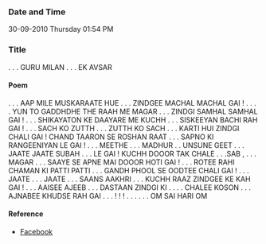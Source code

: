 ### Date and Time

30-09-2010 Thursday 01:54 PM

### Title

. . . GURU MILAN . . . EK AVSAR

#### Poem

. . . AAP MILE MUSKARAATE HUE . . . ZINDGEE MACHAL MACHAL GAI ! . . . . YUN TO GADDHDHE THE RAAH ME MAGAR . . . ZINDGI SAMHAL SAMHAL GAI ! . . . SHIKAYATON KE DAAYARE ME KUCHH . . . SISKEEYAN BACHI RAH GAI ! . . . SACH KO ZUTTH . . . ZUTTH KO SACH . . . KARTI HUI ZINDGI CHALI GAI ! CHAND TAARON SE ROSHAN RAAT . . . SAPNO KI RANGEENIYAN LE GAI ! . . . MEETHE . . . MADHUR . . UNSUNE GEET . . . JAATE JAATE SUBAH  . . . LE GAI ! KUCHH DOOOR TAK CHALE . . .SAB , . . . MAGAR . . . SAAYE SE APNE MAI DOOOR HOTI GAI ! . . . ROTEE RAHI CHAMAN KI PATTI PATTI . . . GANDH PHOOL SE OODTEE CHALI GAI ! . . . JAATE . . . JAATE . . . SAANS AAKHRI . . . KUCHH RAAZ ZINDGEE KE KAH GAI ! . . . AAISEE AJEEB . . . DASTAAN ZINDGI KI . . . . CHALEE KOSON . . . AJNABEE KHUDSE RAH GAI . . . !  !  !  . . . . . . OM SAI HARI OM  

#### Reference

* [Facebook](https://www.facebook.com/share/xJogPhpX5yjdi84t/)
